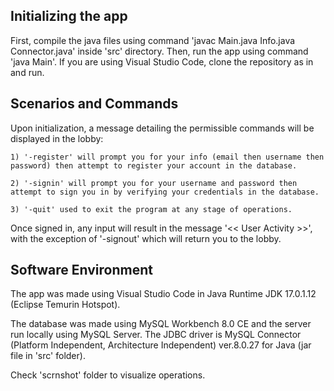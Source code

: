 ## Initializing the app

First, compile the java files using command 'javac Main.java Info.java Connector.java' inside 'src' directory. Then, run the app using command 'java Main'. If you are using Visual Studio Code, clone the repository as in and run.

## Scenarios and Commands 

Upon initialization, a message detailing the permissible commands will be displayed in the lobby:

    1) '-register' will prompt you for your info (email then username then password) then attempt to register your account in the database.

    2) '-signin' will prompt you for your username and password then attempt to sign you in by verifying your credentials in the database.
    
    3) '-quit' used to exit the program at any stage of operations.

Once signed in, any input will result in the message '<< User Activity >>', with the exception of '-signout' which will return you to the lobby.

## Software Environment

The app was made using Visual Studio Code in Java Runtime JDK 17.0.1.12 (Eclipse Temurin Hotspot).

The database was made using MySQL Workbench 8.0 CE and the server run locally using MySQL Server. The JDBC driver is MySQL Connector (Platform Independent, Architecture Independent) ver.8.0.27 for Java (jar file in 'src' folder).

Check 'scrnshot' folder to visualize operations.